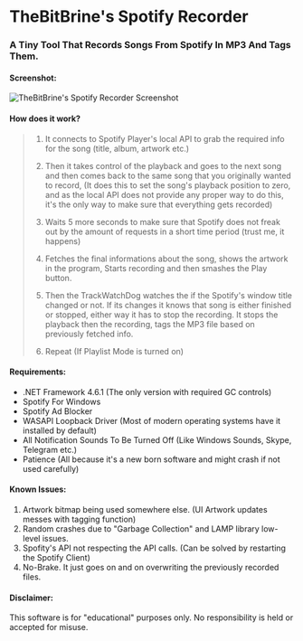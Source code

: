 # TheBitBrine's Spotify Recorder
### A Tiny Tool That Records Songs From Spotify In MP3 And Tags Them.


#### Screenshot:
![TheBitBrine's Spotify Recorder Screenshot](https://i.imgur.com/SriLhy3.png)


#### How does it work?
> 1. It connects to Spotify Player's local API to grab the required info for the song (title, album, artwork etc.)
>
> 2. Then it takes control of the playback and goes to the next song and then comes back to the same song that you originally wanted to record, (It does this to set the song's playback position to zero, and as the local API does not provide any proper way to do this, it's the only way to make sure that everything gets recorded)
>
> 3. Waits 5 more seconds to make sure that Spotify does not freak out by the amount of requests in a short time period (trust me, it happens)
>
> 4. Fetches the final informations about the song, shows the artwork in the program, Starts recording and then smashes the Play button.
>
> 5. Then the TrackWatchDog watches the if the Spotify's window title changed or not. If its changes it knows that song is either finished or stopped, either way it has to stop the recording. It stops the playback then the recording, tags the MP3 file based on previously fetched info.
>
> 6. Repeat (If Playlist Mode is turned on)


#### Requirements:
 * .NET Framework 4.6.1 (The only version with required GC controls)
 * Spotify For Windows
 * Spotify Ad Blocker
 * WASAPI Loopback Driver (Most of modern operating systems have it installed by default)
 * All Notification Sounds To Be Turned Off (Like Windows Sounds, Skype, Telegram etc.)
 * Patience (All because it's a new born software and might crash if not used carefully)
 
 
 #### Known Issues:
 1. Artwork bitmap being used somewhere else. (UI Artwork updates messes with tagging function)
 1. Random crashes due to "Garbage Collection" and LAMP library low-level issues.
 1. Spofity's API not respecting the API calls. (Can be solved by restarting the Spotify Client)
 1. No-Brake. It just goes on and on overwriting the previously recorded files.
 
 
 #### Disclaimer:
 This software is for "educational" purposes only. No responsibility is held or accepted for misuse.
